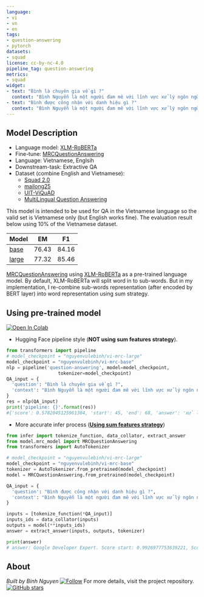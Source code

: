 ```yaml
---
language: 
- vi
- vn
- en
tags:
- question-answering
- pytorch
datasets:
- squad
license: cc-by-nc-4.0
pipeline_tag: question-answering 
metrics:
- squad
widget:
- text: "Bình là chuyên gia về gì ?"
  context: "Bình Nguyễn là một người đam mê với lĩnh vực xử lý ngôn ngữ tự nhiên . Anh nhận chứng chỉ Google Developer Expert năm 2020"
- text: "Bình được công nhận với danh hiệu gì ?"
  context: "Bình Nguyễn là một người đam mê với lĩnh vực xử lý ngôn ngữ tự nhiên . Anh nhận chứng chỉ Google Developer Expert năm 2020"
---
```

## Model Description

- Language model: [XLM-RoBERTa](https://huggingface.co/transformers/model_doc/xlmroberta.html)
- Fine-tune: [MRCQuestionAnswering](https://github.com/nguyenvulebinh/extractive-qa-mrc)
- Language: Vietnamese, Englsih
- Downstream-task: Extractive QA
- Dataset (combine English and Vietnamese):
  - [Squad 2.0](https://rajpurkar.github.io/SQuAD-explorer/) 
  - [mailong25](https://github.com/mailong25/bert-vietnamese-question-answering/tree/master/dataset)
  - [UIT-ViQuAD](https://www.aclweb.org/anthology/2020.coling-main.233/)
  - [MultiLingual Question Answering](https://github.com/facebookresearch/MLQA)
  
This model is intended to be used for QA in the Vietnamese language so the valid set is Vietnamese only (but English works fine). The evaluation result below using 10% of the Vietnamese dataset.


| Model  | EM | F1 |
| ------------- | ------------- | ------------- |
| [base](https://huggingface.co/nguyenvulebinh/vi-mrc-base)  | 76.43  | 84.16  |
| [large](https://huggingface.co/nguyenvulebinh/vi-mrc-large)  | 77.32  | 85.46  |


[MRCQuestionAnswering](https://github.com/nguyenvulebinh/extractive-qa-mrc) using [XLM-RoBERTa](https://huggingface.co/transformers/model_doc/xlmroberta.html) as a pre-trained language model. By default, XLM-RoBERTa will split word in to sub-words. But in my implementation, I re-combine sub-words representation (after encoded by BERT layer) into word representation using sum strategy.

## Using pre-trained model

[![Open In Colab](https://colab.research.google.com/assets/colab-badge.svg)](https://colab.research.google.com/drive/1Yqgdfaca7L94OyQVnq5iQq8wRTFvVZjv?usp=sharing)

- Hugging Face pipeline style (**NOT using sum features strategy**).

```python
from transformers import pipeline
# model_checkpoint = "nguyenvulebinh/vi-mrc-large"
model_checkpoint = "nguyenvulebinh/vi-mrc-base"
nlp = pipeline('question-answering', model=model_checkpoint,
                   tokenizer=model_checkpoint)
QA_input = {
  'question': "Bình là chuyên gia về gì ?",
  'context': "Bình Nguyễn là một người đam mê với lĩnh vực xử lý ngôn ngữ tự nhiên . Anh nhận chứng chỉ Google Developer Expert năm 2020"
}
res = nlp(QA_input)
print('pipeline: {}'.format(res))
#{'score': 0.5782045125961304, 'start': 45, 'end': 68, 'answer': 'xử lý ngôn ngữ tự nhiên'}
```

- More accurate infer process ([**Using sum features strategy**](https://github.com/nguyenvulebinh/extractive-qa-mrc))

```python
from infer import tokenize_function, data_collator, extract_answer
from model.mrc_model import MRCQuestionAnswering
from transformers import AutoTokenizer

# model_checkpoint = "nguyenvulebinh/vi-mrc-large"
model_checkpoint = "nguyenvulebinh/vi-mrc-base"
tokenizer = AutoTokenizer.from_pretrained(model_checkpoint)
model = MRCQuestionAnswering.from_pretrained(model_checkpoint)

QA_input = {
  'question': "Bình được công nhận với danh hiệu gì ?",
  'context': "Bình Nguyễn là một người đam mê với lĩnh vực xử lý ngôn ngữ tự nhiên . Anh nhận chứng chỉ Google Developer Expert năm 2020"
}

inputs = [tokenize_function(*QA_input)]
inputs_ids = data_collator(inputs)
outputs = model(**inputs_ids)
answer = extract_answer(inputs, outputs, tokenizer)

print(answer)
# answer: Google Developer Expert. Score start: 0.9926977753639221, Score end: 0.9909810423851013
```

## About

*Built by Binh Nguyen*
[![Follow](https://img.shields.io/twitter/follow/nguyenvulebinh?style=social)](https://twitter.com/intent/follow?screen_name=nguyenvulebinh)
For more details, visit the project repository.
[![GitHub stars](https://img.shields.io/github/stars/nguyenvulebinh/extractive-qa-mrc?style=social)](https://github.com/nguyenvulebinh/extractive-qa-mrc)